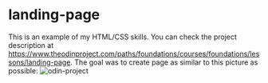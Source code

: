 # landing-page
This is an example of my HTML/CSS skills. You can check the project description at https://www.theodinproject.com/paths/foundations/courses/foundations/lessons/landing-page. The goal was to create page as similar to this picture as possible:
![odin-project](https://user-images.githubusercontent.com/46415685/157413871-a37d449b-429f-4856-8011-7ac19bacd891.png)
